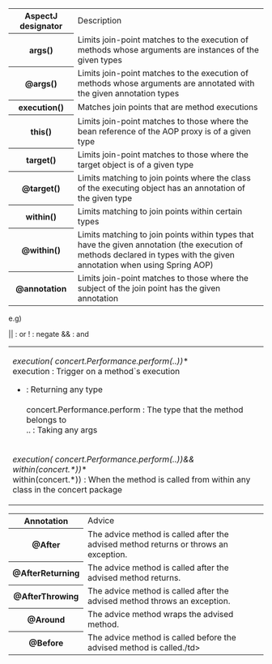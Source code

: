 
<table>	
	<tr>
		<th>AspectJ designator</th>
		<td>Description</td>
	</tr>
	<tr>
		<th>args()</th>
		<td>
			Limits join-point matches to the execution of methods whose arguments are
			instances of the given types 
		</td>
	</tr>
	<tr>
		<th>@args()</th>
		<td>
			Limits join-point matches to the execution of methods whose arguments are
			annotated with the given annotation types
		</td>
	</tr>
	<tr>
		<th>execution()</th>
		<td>
			Matches join points that are method executions 
		</td>
	</tr>
	<tr>
		<th>this()</th>
		<td>
			Limits join-point matches to those where the bean reference of the AOP proxy
			is of a given type 
		</td>
	</tr>
	<tr>
		<th>target()</th>
		<td>Limits join-point matches to those where the target object is of a given type </td>
	</tr>
	<tr>
		<th>@target()</th>
		<td>
			Limits matching to join points where the class of the executing object has an
annotation of the given type 
		</td>
	</tr>
	<tr>
		<th>within()</th>
		<td>Limits matching to join points within certain types </td>
	</tr>
	<tr>
		<th>@within()</th>
		<td>
			Limits matching to join points within types that have the given annotation (the
			execution of methods declared in types with the given annotation when using
			Spring AOP) 
		</td>
	</tr>
	<tr>
		<th>@annotation</th>
		<td>
			Limits join-point matches to those where the subject of the join point has the
			given annotation 
		</td>
	</tr>	
</table>

e.g)

<table>
<tr><td>

**execution(* concert.Performance.perform(..))** <br />
execution : Trigger on a method`s execution<br />
* : Returning any type <br /><br />
concert.Performance.perform : The type that the method belongs to <br />
.. : Taking any args	<br />

</td></tr>

<tr><td>

**execution(* concert.Performance.perform(..))&& within(concert.*))** <br />
within(concert.*)) : When the method is called from within any class in the concert package

</td></tr>

|| : or
! : negate 
&& : and

</table>

<table>
	<tr>
		<th>Annotation</th>
		<td>Advice</td>
	</tr>
	<tr>
		<th>@After</th>
		<td>
			The advice method is called after the advised method returns or throws an
exception. 	
		</td>
	</tr>
	<tr>
		<th>@AfterReturning</th>
		<td>
			The advice method is called after the advised method returns.	
		</td>
	</tr>
	<tr>
		<th>@AfterThrowing</th>
		<td>The advice method is called after the advised method throws an exception.</td>
	</tr>
	<tr>
		<th>@Around</th>
		<td>The advice method wraps the advised method.</td>
	</tr>
	<tr>
		<th>@Before</th>
		<td>The advice method is called before the advised method is called./td>
	</tr>
</table>







































